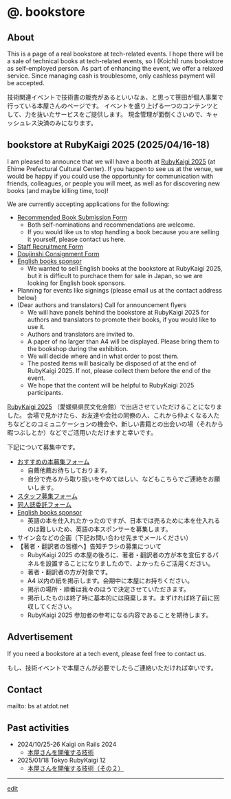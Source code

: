 # @. bookstore

## About

This is a page of a real bookstore at tech-related events. I hope there will be a sale of technical books at tech-related events, so I (Koichi) runs bookstore as self-employed person.
As part of enhancing the event, we offer a relaxed service.
Since managing cash is troublesome, only cashless payment will be accepted.

技術関連イベントで技術書の販売があるといいなぁ、と思って笹田が個人事業で行っている本屋さんのページです。
イベントを盛り上げる一つのコンテンツとして、力を抜いたサービスをご提供します。
現金管理が面倒くさいので、キャッシュレス決済のみになります。

## bookstore at RubyKaigi 2025 (2025/04/16-18)

I am pleased to announce that we will have a booth at [RubyKaigi 2025](https://rubykaigi.org/2025/) (at Ehime Prefectural Cultural Center). If you happen to see us at the venue, we would be happy if you could use the opportunity for communication with friends, colleagues, or people you will meet, as well as for discovering new books (and maybe killing time, too)!

We are currently accepting applications for the following:

* [Recommended Book Submission Form](https://forms.gle/zoywpf8nT3aFZg6h7)
  * Both self-nominations and recommendations are welcome.
  * If you would like us to stop handling a book because you are selling it yourself, please contact us here.
* [Staff Recruitment Form](https://forms.gle/NUXR64owierd3jrg8)
* [Doujinshi Consignment Form](https://forms.gle/f6BUWKFCvoqQnLvX9)
* [English books sponsor](https://docs.google.com/spreadsheets/d/1Ya9AvQoWCh_u64AQ_bFz_PjUK96xgljJAFhBXuIDgWQ/edit?usp=sharing)
  * We wanted to sell English books at the bookstore at RubyKaigi 2025, but it is difficult to purchace them for sale in Japan, so we are looking for English book sponsors.
* Planning for events like signings (please email us at the contact address below)
* (Dear authors and translators) Call for announcement flyers 
  * We will have panels behind the bookstore at RubyKaigi 2025 for authors and translators to promote their books, if you would like to use it.
  * Authors and translators are invited to.
  * A paper of no larger than A4 will be displayed. Please bring them to the bookshop during the exhibition.
  * We will decide where and in what order to post them.
  * The posted items will basically be disposed of at the end of RubyKaigi 2025. If not, please collect them before the end of the event.
  * We hope that the content will be helpful to RubyKaigi 2025 participants.

[RubyKaigi 2025](https://rubykaigi.org/2025/) （愛媛県県民文化会館）で出店させていただけることになりました。
会場で見かけたら、お友達や会社の同僚の人、これから仲よくなる人たちなどとのコミュニケーションの機会や、新しい書籍との出会いの場（それから暇つぶしとか）などでご活用いただけますと幸いです。

下記について募集中です。

* [おすすめの本募集フォーム](https://forms.gle/zoywpf8nT3aFZg6h7)
  * 自薦他薦お待ちしております。
  * 自分で売るから取り扱いをやめてほしい、などもこちらでご連絡をお願いします。
* [スタッフ募集フォーム](https://forms.gle/NUXR64owierd3jrg8)
* [同人誌委託フォーム](https://forms.gle/f6BUWKFCvoqQnLvX9)
* [English books sponsor](https://docs.google.com/spreadsheets/d/1Ya9AvQoWCh_u64AQ_bFz_PjUK96xgljJAFhBXuIDgWQ/edit?usp=sharing)
  * 英語の本を仕入れたかったのですが、日本では売るために本を仕入れるのは難しいため、英語の本スポンサーを募集します。
* サイン会などの企画（下記お問い合わせ先までメールください）
* 【著者・翻訳者の皆様へ】告知チラシの募集について
  * RubyKaigi 2025 の本屋の後ろに、著者・翻訳者の方が本を宣伝するパネルを設置することになりましたので、よかったらご活用ください。
  * 著者・翻訳者の方が対象です。
  * A4 以内の紙を掲示します。会期中に本屋にお持ちください。
  * 掲示の場所・順番は我々のほうで決定させていただきます。
  * 掲示したものは終了時に基本的には廃棄します。まずければ終了前に回収してください。
  * RubyKaigi 2025 参加者の参考になる内容であることを期待します。


## Advertisement

If you need a bookstore at a tech event, please feel free to contact us.

もし、技術イベントで本屋さんが必要でしたらご連絡いただければ幸いです。

## Contact

mailto: bs at atdot.net

## Past activities

- 2024/10/25-26 Kaigi on Rails 2024
  - [本屋さんを開催する技術](https://zenn.dev/ko1/articles/bf47077f40d793)
- 2025/01/18 Tokyo RubyKaigi 12
  - [本屋さんを開催する技術（その２）](https://zenn.dev/ko1/articles/abd2346d4ce004)

----

[edit](https://github.com/ko1/bs/edit/master/index.md)
